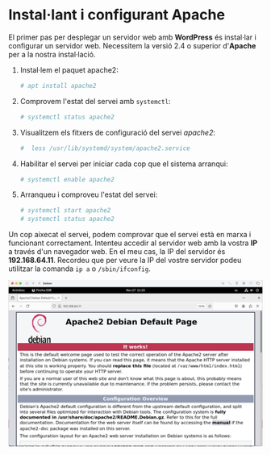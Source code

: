 # Instal·lant i configurant Apache

El primer pas per desplegar un servidor web amb **WordPress** és instal·lar i configurar un servidor web. Necessitem la versió 2.4 o superior d'**Apache** per a la nostra instal·lació. 

1. Instal·lem el paquet apache2:

    ```sh
    # apt install apache2
    ```

2. Comprovem l'estat del servei amb `systemctl`:

    ```sh
    # systemctl status apache2
    ```

3. Visualitzem els fitxers de configuració del servei *apache2*:

    ```sh
   #  less /usr/lib/systemd/system/apache2.service
    ```

4. Habilitar el servei per iniciar cada cop que el sistema arranqui:

    ```sh
    # systemctl enable apache2
    ```

5. Arranqueu i comproveu l'estat del servei:

    ```sh
   # systemctl start apache2
   # systemctl status apache2
    ```

Un cop aixecat el servei, podem comprovar que el servei està en marxa i funcionant correctament. Intenteu accedir al servidor web amb la vostra **IP** a través d'un navegador web. En el meu cas, la IP del servidor és **192.168.64.11**. Recordeu que per veure la IP del vostre servidor podeu utilitzar la comanda `ip a` o `/sbin/ifconfig`.

![Apache](./Apache-Inicial.png)

